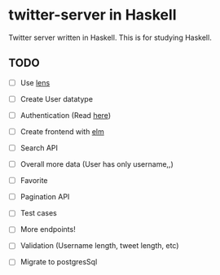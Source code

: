 # twitter-server in Haskell

Twitter server written in Haskell. This is for studying Haskell.

## TODO

- [ ] Use [lens](http://hackage.haskell.org/package/lens)
- [ ] Create User datatype
- [ ] Authentication (Read [here](https://haskell-servant.readthedocs.io/en/stable/tutorial/Authentication.html))
- [ ] Create frontend with [elm](https://elm-lang.org/)
- [ ] Search API
- [ ] Overall more data (User has only username,,)
- [ ] Favorite
- [ ] Pagination API
- [ ] Test cases
- [ ] More endpoints!
- [ ] Validation (Username length, tweet length, etc)
- [ ] Migrate to postgresSql

